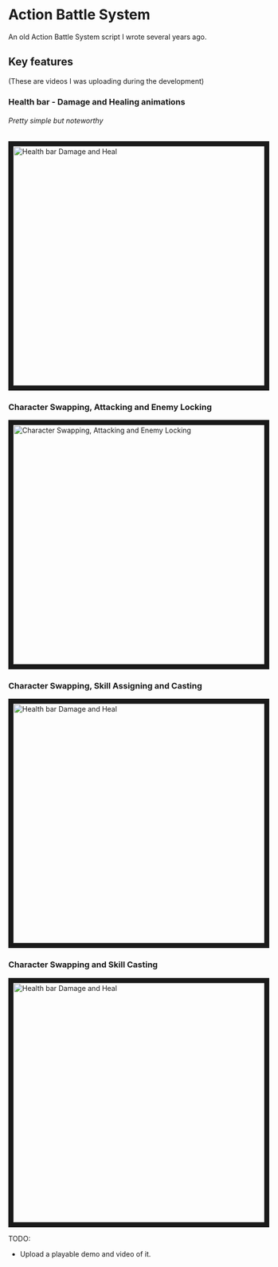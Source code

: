 # Action Battle System

An old Action Battle System script I wrote several years ago.

## Key features
(These are videos I was uploading during the development)
### Health bar - Damage and Healing animations
###### Pretty simple but noteworthy
<a href="http://www.youtube.com/watch?feature=player_embedded&v=lhzWLJMbRd4
" target="_blank"><img src="http://img.youtube.com/vi/lhzWLJMbRd4/0.jpg" 
alt="Health bar Damage and Heal" width="640" height="480" border="10" /></a>

### Character Swapping, Attacking and Enemy Locking
<a href="http://www.youtube.com/watch?feature=player_embedded&v=G516ov1C-MU
" target="_blank"><img src="http://img.youtube.com/vi/G516ov1C-MU/0.jpg" 
alt="Character Swapping, Attacking and Enemy Locking" width="640" height="480" border="10" /></a>

### Character Swapping, Skill Assigning and Casting
<a href="http://www.youtube.com/watch?feature=player_embedded&v=5cP_FsfY_Rs
" target="_blank"><img src="http://img.youtube.com/vi/5cP_FsfY_Rs/0.jpg" 
alt="Health bar Damage and Heal" width="640" height="480" border="10" /></a>

### Character Swapping and Skill Casting
<a href="http://www.youtube.com/watch?feature=player_embedded&v=Si-fjO02wQA
" target="_blank"><img src="http://img.youtube.com/vi/Si-fjO02wQA/0.jpg" 
alt="Health bar Damage and Heal" width="640" height="480" border="10" /></a>

TODO:
* Upload a playable demo and video of it.
